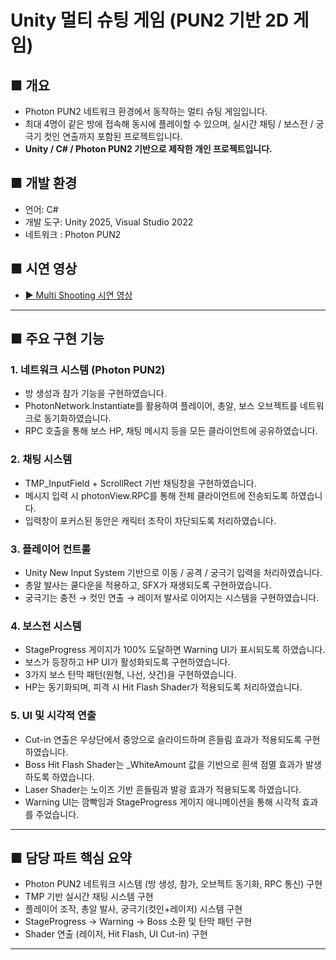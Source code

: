 # Unity 멀티 슈팅 게임 (PUN2 기반 2D 게임)

## ■ 개요
- Photon PUN2 네트워크 환경에서 동작하는 멀티 슈팅 게임입니다.
- 최대 4명이 같은 방에 접속해 동시에 플레이할 수 있으며,
  실시간 채팅 / 보스전 / 궁극기 컷인 연출까지 포함된 프로젝트입니다.
- **Unity / C# / Photon PUN2 기반으로 제작한 개인 프로젝트입니다.**

## ■ 개발 환경
- 언어: C#
- 개발 도구: Unity 2025, Visual Studio 2022
- 네트워크 : Photon PUN2

## ■ 시연 영상
- [▶ Multi Shooting 시연 영상](https://youtu.be/Ch-EU6h1Ru4)

---

## ■ 주요 구현 기능

### 1. 네트워크 시스템 (Photon PUN2)
- 방 생성과 참가 기능을 구현하였습니다.
- PhotonNetwork.Instantiate를 활용하여 플레이어, 총알, 보스 오브젝트를 네트워크로 동기화하였습니다.
- RPC 호출을 통해 보스 HP, 채팅 메시지 등을 모든 클라이언트에 공유하였습니다.

### 2. 채팅 시스템
- TMP_InputField + ScrollRect 기반 채팅창을 구현하였습니다.
- 메시지 입력 시 photonView.RPC를 통해 전체 클라이언트에 전송되도록 하였습니다.
- 입력창이 포커스된 동안은 캐릭터 조작이 차단되도록 처리하였습니다.

### 3. 플레이어 컨트롤
- Unity New Input System 기반으로 이동 / 공격 / 궁극기 입력을 처리하였습니다.
- 총알 발사는 쿨다운을 적용하고, SFX가 재생되도록 구현하였습니다.
- 궁극기는 충전 → 컷인 연출 → 레이저 발사로 이어지는 시스템을 구현하였습니다.

### 4. 보스전 시스템
- StageProgress 게이지가 100% 도달하면 Warning UI가 표시되도록 하였습니다.
- 보스가 등장하고 HP UI가 활성화되도록 구현하였습니다.
- 3가지 보스 탄막 패턴(원형, 나선, 샷건)을 구현하였습니다.
- HP는 동기화되며, 피격 시 Hit Flash Shader가 적용되도록 처리하였습니다.

### 5. UI 및 시각적 연출
- Cut-in 연출은 우상단에서 중앙으로 슬라이드하며 흔들림 효과가 적용되도록 구현하였습니다.
- Boss Hit Flash Shader는 _WhiteAmount 값을 기반으로 흰색 점멸 효과가 발생하도록 하였습니다.
- Laser Shader는 노이즈 기반 흔들림과 발광 효과가 적용되도록 하였습니다.
- Warning UI는 깜빡임과 StageProgress 게이지 애니메이션을 통해 시각적 효과를 주었습니다.

---

## ■ 담당 파트 핵심 요약
- Photon PUN2 네트워크 시스템 (방 생성, 참가, 오브젝트 동기화, RPC 통신) 구현
- TMP 기반 실시간 채팅 시스템 구현
- 플레이어 조작, 총알 발사, 궁극기(컷인+레이저) 시스템 구현
- StageProgress → Warning → Boss 소환 및 탄막 패턴 구현
- Shader 연출 (레이저, Hit Flash, UI Cut-in) 구현

---
